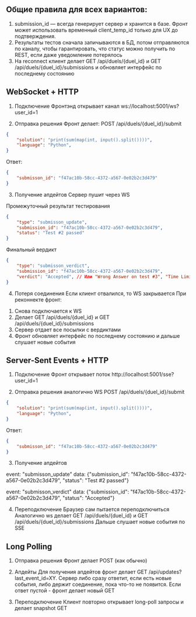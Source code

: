 ## Общие правила для всех вариантов:
1. submission_id — всегда генерирует сервер и хранится в базе. Фронт может использовать временный client_temp_id только для UX до подтверждения.
2. Результаты тестов сначала запичываются в БД, потом отправляются по каналу, чтобы гарантировать, что статус можно получить по REST, если даже уведомление потерялось
3. На reconnect клиент делает GET /api/duels/{duel_id} и GET /api/duels/{duel_id}/submissions и обновляет интерфейс по последнему состоянию


## WebSocket + HTTP
1. Подключение
Фронтэнд открывает канал
ws://localhost:5001/ws?user_id=1

2. Отправка решения
Фронт делает:
POST /api/duels/{duel_id}/submit
```json
{
    "solution": "print(sum(map(int, input().split())))",
    "language": "Python",
}
```

Ответ:
```json
{
    "submisson_id": "f47ac10b-58cc-4372-a567-0e02b2c3d479"
}
```

3. Получение апдейтов
Сервер пушит через WS

Промежуточный результат тестирования
```json
{
    "type": "submisson_update",
    "submission_id": "f47ac10b-58cc-4372-a567-0e02b2c3d479",
    "status": "Test #2 passed"
}
```

Финальный вердикт
```json
{
    "type": "submisson_verdict",
    "submission_id": "f47ac10b-58cc-4372-a567-0e02b2c3d479",
    "verdict": "Accepted", // Или "Wrong Answer on test #3", "Time Limit Exceeded", "Compilation Error"
}
```

4. Потеря соединения
Если клиент отвалился, то WS закрывается
При реконнекте фронт:
1) Снова подключается к WS
2) Делает GET /api/duels/{duel_id} и GET /api/duels/{duel_id}/submissions
3) Сервер отдает все посылки с вердиктами
4) Фронт обновляет интерфейс по последнему состоянию и дальше слушает новые события


## Server-Sent Events + HTTP
1. Подключение
Фронт открывает поток
http://localhost:5001/sse?user_id=1

2. Отправка решения аналогично WS
POST /api/duels/{duel_id}/submit
```json
{
    "solution": "print(sum(map(int, input().split())))",
    "language": "Python",
}
```

Ответ:
```json
{
    "submisson_id": "f47ac10b-58cc-4372-a567-0e02b2c3d479"
}
```

3. Получение апдейтов

event: "submisson_update"
data: {"submission_id": "f47ac10b-58cc-4372-a567-0e02b2c3d479", "status": "Test #2 passed"}

event: "submisson_verdict"
data: {"submission_id": "f47ac10b-58cc-4372-a567-0e02b2c3d479", "status": "Accepted"}

4. Переподключение
Браузер сам пытается переподключиться
Аналогично ws делает GET /api/duels/{duel_id} и GET /api/duels/{duel_id}/submissions
Дальше слушает новые события по SSE


## Long Polling
1. Отправка решения
Фронт делает POST (как обычно)

2. Апдейты
Для получения апдейтов фронт делает GET /api/updates?last_event_id=XY. Сервер либо сразу ответит, если есть новые события, либо держит соединение, пока что-то не появится. Если ответ пустой - фронт делает новый GET

3. Переподключение
Клиент повторно открывает long-poll запросы и делает snapshot GET

